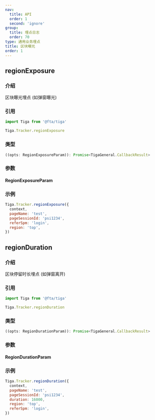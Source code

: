 ```yaml
---
nav:
  title: API
  order: 1
  second: 'ignore'
group:
  title: 埋点日志
  order: 70
type: 通用业务埋点
title: 区块曝光
order: 1
---
```


## regionExposure

<Platform name="tracker" version="1.3.0"></Platform>

### 介绍

区块曝光埋点 (如弹窗曝光)

### 引用

```jsx | pure
import Tiga from '@fta/tiga'

Tiga.Tracker.regionExposure
```

### 类型

```javascript
((opts: RegionExposureParam)): Promise<TigaGeneral.CallbackResult>
```

### 参数

#### RegionExposureParam

<API id="Tracker_RegionExposureParam"></API>

### 示例

```javascript
Tiga.Tracker.regionExposure({
  context,
  pageName: 'test',
  pageSessionId: 'psi1234',
  referSpm: 'login',
  region: 'top',
})
```

## regionDuration

<Platform name="tracker" version="1.3.0"></Platform>

### 介绍

区块停留时长埋点 (如弹窗离开)

### 引用

```jsx | pure
import Tiga from '@fta/tiga'

Tiga.Tracker.regionDuration
```

### 类型

```javascript
((opts: RegionDurationParam)): Promise<TigaGeneral.CallbackResult>
```

### 参数

#### RegionDurationParam

<API id="Tracker_RegionDurationParam"></API>

### 示例

```javascript
Tiga.Tracker.regionDuration({
  context,
  pageName: 'test',
  pageSessionId: 'psi1234',
  duration: 16000,
  region: 'top',
  referSpm: 'login',
})
```
